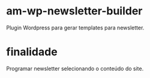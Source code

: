 # am-wp-newsletter-builder
Plugin Wordpress para gerar templates para newsletter.

# finalidade
Programar newsletter selecionando o conteúdo do site.
